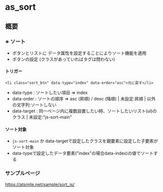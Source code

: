 # as_sort
## 概要
### ※ ソート  
- ボタンとリストに データ属性を設定することによりソート機能を適用  
- ボタンの設定 (クラスがあっていればタグは問わない)  

#### トリガー
`<li class="sort_btn" data-type="index" data-order="asc">元に戻す</li>`  
- data-type : ソートしたい項目 => index  
- data-order : ソートの順序 => asc (昇順) / desc (降順) | 未設定:昇順 | 以外の文字列:ソートしない  
- data-target : 同一ページ内に複数設置したい時、ソートしたいリスト(ul)のクラス | 未設定:"js-sort-main"  

#### ソート対象  
- `js-sort-main` か data-targetで設定したクラスを親要素に設定した子要素がソート対象  
- data-typeで設定したデータ要素("index"の場合data-index)の値でソートする  

### サンプルページ
https://atsmile.net/sample/sort_js/
